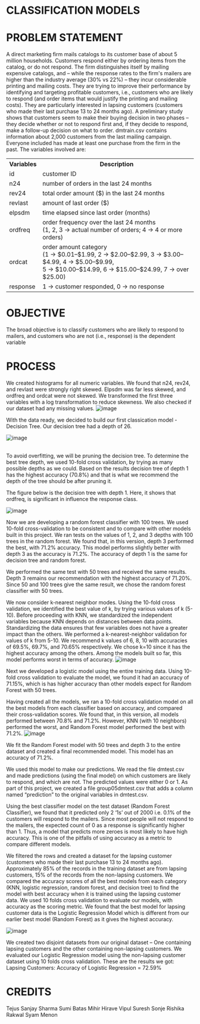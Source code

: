# CLASSIFICATION MODELS

# PROBLEM STATEMENT
A direct marketing firm mails catalogs to its customer base of about 5 million households. Customers respond either by ordering items from the catalog, or do not respond. The firm distinguishes itself by mailing expensive catalogs, and – while the response rates to the firm's mailers are higher than the industry average (30% vs 22%) – they incur considerable printing and mailing costs. They are trying to improve their performance by identifying and targeting profitable customers, i.e., customers who are likely to respond (and order items that would justify the printing and mailing costs). They are particularly interested in lapsing customers (customers who made their last purchase 13 to 24 months ago). A preliminary study shows that customers seem to make their buying decision in two phases – they decide whether or not to respond first and, if they decide to respond, make a follow-up decision on what to order. dmtrain.csv contains information about 2,000 customers from the last mailing campaign. Everyone included has made at least one purchase from the firm in the past. The variables involved are:
<br>
<table>
<th>Variables</th><th>Description</th>
  <tr><td>id</td><td>customer ID</td> </tr>
  <tr><td>n24</td><td>number of orders in the last 24 months</td> </tr>
  <tr><td>rev24</td><td>total order amount ($) in the last 24 months</td> </tr>
  <tr><td>revlast</td><td>amount of last order ($)</td> </tr>
  <tr><td>elpsdm</td><td>time elapsed since last order (months)</td> </tr>
  <tr><td>ordfreq</td><td> order frequency over the last 24 months <br>
(1, 2, 3 → actual number of orders; 4 → 4 or more orders)</td> </tr>
  <tr><td>ordcat</td><td> order amount category <br>
(1 → $0.01–$1.99, 2 → $2.00–$2.99, 3 → $3.00–$4.99, 4 → $5.00–$9.99, <br>
5 → $10.00–$14.99, 6 → $15.00–$24.99, 7 → over $25.00)</td> </tr>
  <tr><td>response</td><td>1 → customer responded, 0 → no response</td> </tr>
</table>

# OBJECTIVE
The broad objective is to classify customers who are likely to respond to mailers, and customers who are not (i.e., response) is the dependent variable


# PROCESS
We created histograms for all numeric variables. We found that n24, rev24, and revlast were strongly right skewed. Elpsdm was far less skewed, and ordfreq and ordcat were not skewed. We transformed the first three variables with a log transformation to reduce skewness. We also checked if our dataset had any missing values. 
![image](https://github.com/tejus15/Customer_Classifier/assets/78174194/1cecb0a1-3d68-4eeb-892f-867bd934a430)

With the data ready, we decided to build our first classication model - Decision Tree. Our decision tree had a depth of 26. 

![image](https://github.com/tejus15/Customer_Classifier/assets/78174194/74bfbc82-6be1-40ee-89a1-f58908790085)

<br>To avoid overfitting, we will be pruning the decision tree. To determine the best tree depth, we used 10-fold cross validation, by trying as many possible depths as we could. Based on the results decision tree of depth 1 has the highest accuracy (70.8%) and that is what we recommend the depth of the tree should be after pruning it.   
  
The figure below is the decision tree with depth 1. Here, it shows that ordfreq, is significant in influence the response class.

 
![image](https://github.com/tejus15/Customer_Classifier/assets/78174194/1a002430-2d39-4bd4-adb0-28c1d8557fa4)


Now we are developing a random forest classifier with 100 trees. We used 10-fold cross-validation to be consistent and to compare with other models built in this project. We ran tests on the values of 1, 2, and 3 depths with 100 trees in the random forest. We found that, in this version, depth 3 performed the best, with 71.2% accuracy.
This model performs slightly better with depth 3 as the accuracy is 71.2%. The accuracy of depth 1 is the same for decision tree and random forest.  

We performed the same test with 50 trees and received the same results. Depth 3 remains our recommendation with the highest accuracy of 71.20%. Since 50 and 100 trees give the same result, we chose the random forest classifier with 50 trees.
 
 
We now consider k-nearest neighbor modes. Using the 10-fold cross validation, we identified the best value of k, by trying various values of k (5-10). 
Before proceeding with KNN, we standardized the independent variables because KNN depends on distances between data points. Standardizing the data ensures that few variables does not have a greater impact than the others. 
We performed a k-nearest-neighbor validation for values of k from 5-10. We recommend k values of 6, 8, 10 with accuracies of 69.5%, 69.7%, and 70.65% respectively. We chose k=10 since it has the highest accuracy among the others. Among the models built so far, this model performs worst in terms of accuracy.
![image](https://github.com/tejus15/Customer_Classifier/assets/78174194/0850faca-a6fe-403b-90ca-5ae4f827fb1e)


Next we developed a logistic model using the entire training data. Using 10-fold cross validation to evaluate the model, we found it had an accuracy of 71.15%, which is has higher accuracy than other models expect for Random Forest with 50 trees. 
 
Having created all the models, we ran a 10-fold cross validation model on all the best models from each classifier based on accuracy, and compared their cross-validation scores.
We found that, in this version, all models performed between 70.8% and 71.2%. However, KNN (with 10 neighbors) performed the worst, and Random Forest model performed the best with 71.2%.
![image](https://github.com/tejus15/Customer_Classifier/assets/78174194/c53827cd-7576-4c40-8d1a-89143c70c108)

We fit the Random Forest model with 50 trees and depth 3 to the entire dataset and created a final recommended model. This model has an accuracy of 71.2%.

We used this model to make our predictions. We read the file dmtest.csv and made predictions (using the final model) on which customers are likely to respond, and which are not. The predicted values were either 0 or 1.
As part of this project, we created a file group05dmtest.csv that adds a column named “prediction” to the original variables in dmtest.csv. 

Using the best classifier model on the test dataset (Random Forest Classifier), we found that it predicted only 2 ‘1s’ out of 2000 i.e. 0.1% of the customers will respond to the mailers. Since most people will not respond to the mailers, the expected count of 0 as a response is significantly higher than 1. Thus, a model that predicts more zeroes is most likely to have high accuracy. This is one of the pitfalls of using accuracy as a metric to compare different models.

We filtered the rows and created a dataset for the lapsing customer (customers who made their last purchase 13 to 24 months ago). Approximately 85% of the records in the training dataset are from lapsing customers, 15% of the records from the non-lapsing customers. We compared the accuracy scores of all the best models from each category (KNN, logistic regression, random forest, and decision tree) to find the model with best accuracy when it is trained using the lapsing customer data. We used 10 folds cross validation to evaluate our models, with accuracy as the scoring metric. We found that the best model for lapsing customer data is the Logistic Regression Model which is different from our earlier best model (Random Forest) as it gives the highest accuracy.

![image](https://github.com/tejus15/Customer_Classifier/assets/78174194/e8bf3d77-85a0-4a57-85ef-09beed89ad95)

 
 

We created two disjoint datasets from our original dataset – One containing lapsing customers and the other containing non-lapsing customers. 
We evaluated our Logistic Regression model using the non-lapsing customer dataset using 10 folds cross validation. These are the results we got:<br>
Lapsing Customers: Accuracy of Logistic Regression = 72.59% <br>


# CREDITS

Tejus Sanjay Sharma
Sumi Batas
Mihir Hirave
Vipul Suresh Sonje
Rishika Rakwal
Syam Menon

